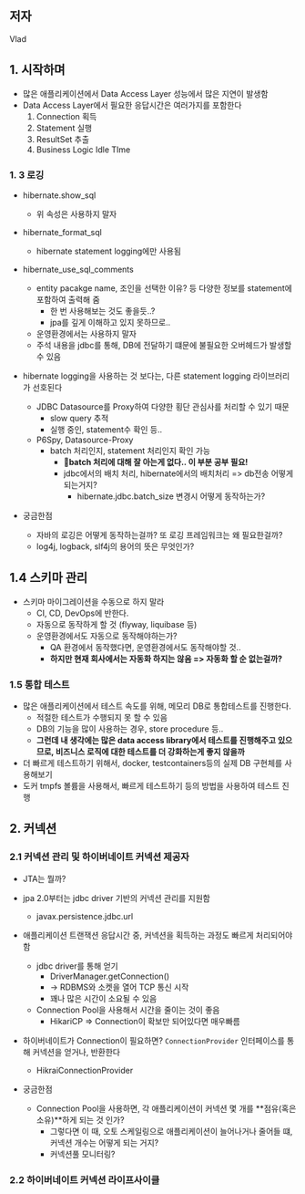 
## 저자

Vlad

## 1. 시작하며

- 많은 애플리케이션에서 Data Access Layer 성능에서 많은 지연이 발생함
- Data Access Layer에서 필요한 응답시간은 여러가지를 포함한다
	1. Connection 획득
	2. Statement 실행
	3. ResultSet 추출
	4. Business Logic Idle TIme


### 1. 3 로깅

- hibernate.show_sql 
	- 위 속성은 사용하지 말자
- hibernate_format_sql
	- hibernate statement logging에만 사용됨
- hibernate_use_sql_comments
	- entity pacakge name, 조인을 선택한 이유? 등 다양한 정보를 statement에 포함하여 출력해 줌
		- 한 번 사용해보는 것도 좋을듯..?
		- jpa를 깊게 이해하고 있지 못하므로..
	- 운영환경에서는 사용하지 말자
	- 주석 내용을 jdbc를 통해, DB에 전달하기 떄문에 불필요한 오버헤드가 발생할 수 있음

- hibernate logging을 사용하는 것 보다는, 다른 statement logging 라이브러리가 선호된다
	- JDBC Datasource를 Proxy하여 다양한 횡단 관심사를 처리할 수 있기 때문
		- slow query 추적
		- 실행 중인, statement수 확인 등..
	- P6Spy, Datasource-Proxy
		- batch 처리인지, statement 처리인지 확인 가능 
			- **batch 처리에 대해 잘 아는게 없다.. 이 부분 공부 필요!**
			- jdbc에서의 배치 처리, hibernate에서의 배치처리 => db전송 어떻게 되는거지?
				- hibernate.jdbc.batch_size 변경시 어떻게 동작하는가?


- 궁금한점
	- 자바의 로깅은 어떻게 동작하는걸까? 또 로깅 프레임워크는 왜 필요한걸까?
	- log4j, logback, slf4j의 용어의 뜻은 무엇인가?


## 1.4 스키마 관리

- 스키마 마이그레이션을 수동으로 하지 말라
	- CI, CD, DevOps에 반한다.
	- 자동으로 동작하게 할 것 (flyway, liquibase 등)
	- 운영환경에서도 자동으로 동작해야하는가?
		- QA 환경에서 동작했다면, 운영환경에서도 동작해야할 것..
		- **하지만 현재 회사에서는 자동화 하지는 않음 => 자동화 할 순 없는걸까?**


### 1.5 통합 테스트

- 많은 애플리케이션에서 테스트 속도를 위해, 메모리 DB로 통합테스트를 진행한다.
	- 적절한 테스트가 수행되지 못 할 수 있음
	- DB의 기능을 많이 사용하는 경우, store procedure 등..
	- **그런데 내 생각에는 많은 data access library에서 테스트를 진행해주고 있으므로, 비즈니스 로직에 대한 테스트를 더 강화하는게 좋지 않을까**
- 더 빠르게 테스트하기 위해서, docker, testcontainers등의 실제 DB 구현체를 사용해보기
- 도커 tmpfs 볼륨을 사용해서, 빠르게 테스트하기 등의 방법을 사용하여 테스트 진행


## 2. 커넥션

### 2.1 커넥션 관리 및 하이버네이트 커넥션 제공자

- JTA는 뭘까?
- jpa 2.0부터는 jdbc driver 기반의 커넥션 관리를 지원함
	- javax.persistence.jdbc.url
- 애플리케이션 트랜잭션 응답시간 중, 커넥션을 획득하는 과정도 빠르게 처리되어야 함
	- jdbc driver를 통해 얻기
		- DriverManager.getConnection()
		- -> RDBMS와 소켓을 열어 TCP 통신 시작
		- 꽤나 많은 시간이 소요될 수 있음
	- Connection Pool을 사용해서 시간을 줄이는 것이 좋음
		- HikariCP => Connection이 확보만 되어있다면 매우빠름
- 하이버네이트가 Connection이 필요하면? `ConnectionProvider` 인터페이스를 통해 커넥션을 얻거나, 반환한다
	- HikraiConnectionProvider

- 궁금한점
	- Connection Pool을 사용하면, 각 애플리케이션이 커넥션 몇 개를 **점유(혹은 소유)**하게 되는 것 인가? 
		- 그렇다면 이 때, 오토 스케일링으로 애플리케이션이 늘어나거나 줄어들 떄, 커넥션 개수는 어떻게 되는 거지?
		- 커넥션풀 모니터링?

### 2.2 하이버네이트 커넥션 라이프사이클